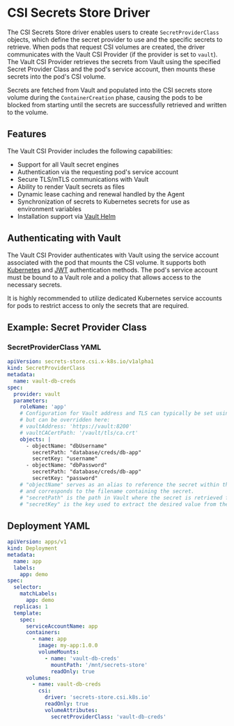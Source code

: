 # CSI Secrets Store Driver

The CSI Secrets Store driver enables users to create `SecretProviderClass` objects, which define the secret provider to use and the specific secrets to retrieve. When pods that request CSI volumes are created, the driver communicates with the Vault CSI Provider (if the provider is set to `vault`). The Vault CSI Provider retrieves the secrets from Vault using the specified Secret Provider Class and the pod's service account, then mounts these secrets into the pod's CSI volume.

Secrets are fetched from Vault and populated into the CSI secrets store volume during the `ContainerCreation` phase, causing the pods to be blocked from starting until the secrets are successfully retrieved and written to the volume.

## Features

The Vault CSI Provider includes the following capabilities:

- Support for all Vault secret engines
- Authentication via the requesting pod's service account
- Secure TLS/mTLS communications with Vault
- Ability to render Vault secrets as files
- Dynamic lease caching and renewal handled by the Agent
- Synchronization of secrets to Kubernetes secrets for use as environment variables
- Installation support via [Vault Helm](https://developer.hashicorp.com/vault/docs/platform/k8s/helm)

## Authenticating with Vault

The Vault CSI Provider authenticates with Vault using the service account associated with the pod that mounts the CSI volume. It supports both [Kubernetes](https://developer.hashicorp.com/vault/docs/auth/kubernetes) and [JWT](https://developer.hashicorp.com/vault/docs/auth/jwt) authentication methods. The pod's service account must be bound to a Vault role and a policy that allows access to the necessary secrets.

It is highly recommended to utilize dedicated Kubernetes service accounts for pods to restrict access to only the secrets that are required.

## Example: Secret Provider Class

### SecretProviderClass YAML

```yaml
apiVersion: secrets-store.csi.x-k8s.io/v1alpha1
kind: SecretProviderClass
metadata:
  name: vault-db-creds
spec:
  provider: vault
  parameters:
    roleName: 'app'
    # Configuration for Vault address and TLS can typically be set using Helm, 
    # but can be overridden here:
    # vaultAddress: 'https://vault:8200'
    # vaultCACertPath: '/vault/tls/ca.crt'
    objects: |
      - objectName: "dbUsername"
        secretPath: "database/creds/db-app"
        secretKey: "username"
      - objectName: "dbPassword"
        secretPath: "database/creds/db-app"
        secretKey: "password"
    # "objectName" serves as an alias to reference the secret within the SecretProviderClass
    # and corresponds to the filename containing the secret.
    # "secretPath" is the path in Vault where the secret is retrieved from.
    # "secretKey" is the key used to extract the desired value from the Vault secret response.

```
## Deployment YAML

```yaml
apiVersion: apps/v1
kind: Deployment
metadata:
  name: app
  labels:
    app: demo
spec:
  selector:
    matchLabels:
      app: demo
  replicas: 1
  template:
    spec:
      serviceAccountName: app
      containers:
        - name: app
          image: my-app:1.0.0
          volumeMounts:
            - name: 'vault-db-creds'
              mountPath: '/mnt/secrets-store'
              readOnly: true
      volumes:
        - name: vault-db-creds
          csi:
            driver: 'secrets-store.csi.k8s.io'
            readOnly: true
            volumeAttributes:
              secretProviderClass: 'vault-db-creds'
